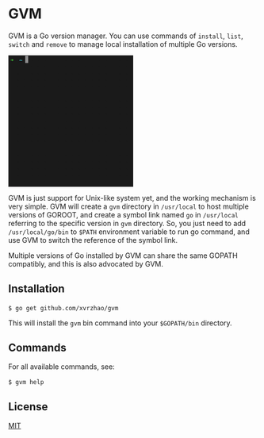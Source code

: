 # GVM

GVM is a Go version manager. You can use commands of `install`, `list`, `switch` and `remove` to 
manage local installation of multiple Go versions.

<img src="usage.gif" alt="usage" width="50%" height="50%" align=center />

GVM is just support for Unix-like system yet, and the working mechanism is very simple. 
GVM will create a `gvm` directory in `/usr/local` to host multiple versions of GOROOT, 
and create a symbol link named `go` in `/usr/local` referring to the specific version in `gvm` directory. 
So, you just need to add `/usr/local/go/bin` to `$PATH` environment variable to run go command, 
and use GVM to switch the reference of the symbol link.

Multiple versions of Go installed by GVM can share the same GOPATH compatibly, and this is also advocated by GVM.

## Installation

```
$ go get github.com/xvrzhao/gvm
```

This will install the `gvm` bin command into your `$GOPATH/bin` directory.

## Commands

For all available commands, see:

```
$ gvm help
```

## License

[MIT](./LICENSE)